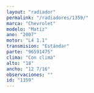 ```yaml
---
layout: "radiador"
permalink: "/radiadores/1359/"
marca: "Chevrolet"
modelo: "Matiz"
ano: "2007"
motor: "L4 1.1"
transmision: "Estándar"
parte: "96591475"
clima: "Con clima"
alto: "18"
ancho: "12 7/16"
observaciones: ""
id: "1359"
---
```


